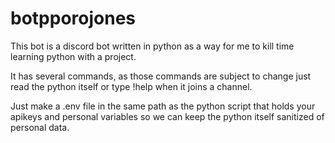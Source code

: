 # botpporojones
This bot is a discord bot written in python as a way for me to kill time learning python with a project.  

It has several commands, as those commands are subject to change just read the python itself or type !help when it joins a channel.  

Just make a .env file in the same path as the python script that holds your apikeys and personal variables so we can keep the python itself sanitized of personal data.  
